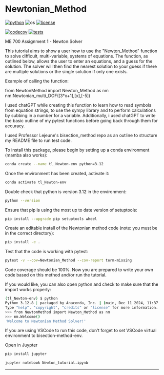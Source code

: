 # Newtonian_Method



[![python](https://img.shields.io/badge/python-3.12-blue.svg)](https://www.python.org/)
![os](https://img.shields.io/badge/os-ubuntu%20|%20macos%20|%20windows-blue.svg)
[![license](https://img.shields.io/badge/license-MIT-green.svg)](https://github.com/sandialabs/sibl#license)


[![codecov](https://codecov.io/gh/tuckluck/Newtonian_Method/graph/badge.svg?token=TKF4CLV1G5)](https://codecov.io/gh/tuckluck/Newtonian_Method)
[![tests](https://github.com/tuckluck/Newtonian_Method/actions/workflows/NMtests.yml/badge.svg)](https://github.com/tuckluck/Newtonian_Method/actions)



ME 700 Assignment 1 - Newton Solver 

This tutorial aims to show a user how to use the "Newton_Method" function to solve difficult, multi-variable, systems of equations. The function, as outlined below, allows the user to enter an equations, and a guess for the solution. The solver will then find the nearest solution to your guess if there are multiple solutions or the single solution if only one exists. 

Example of calling the function:

from NewtonMethod import Newton_Method as nm
nm.Newtonian_multi_DOF([3*x+1],[x],[-5])

I used chatGPT while creating this function to learn how to read symbols from equation strings, to use the sympy library and to perform calculations by subbing in a number for a variable. Additionally, i used chatGPT to write the basic outline of my pytest functions before going back through them for accuracy. 

I used Professor Lejeune's bisection_method repo as an outline to structure my README file to run test code. 

To install this package, please begin by setting up a conda environment (mamba also works):
```bash
conda create --name tl_Newton-env python=3.12
```
Once the environment has been created, activate it:

```bash
conda activate tl_Newton-env
```
Double check that python is version 3.12 in the environment:
```bash
python --version
```
Ensure that pip is using the most up to date version of setuptools:
```bash
pip install --upgrade pip setuptools wheel
```
Create an editable install of the Newtonian method code (note: you must be in the correct directory):
```bash
pip install -e .
```


Test that the code is working with pytest:
```bash
pytest -v --cov=Newtonian_Method --cov-report term-missing
```
Code coverage should be 100%. Now you are prepared to write your own code based on this method and/or run the tutorial. 

If you would like, you can also open python and check to make sure that the import works properly:
```bash
(tl_Newton-env) $ python
Python 3.12.8 | packaged by Anaconda, Inc. | (main, Dec 11 2024, 11:37:13) [Clang 14.0.6 ] on darwin
Type "help", "copyright", "credits" or "license" for more information.
>>> from NewtonMethod import Newton_Method as nm
>>> nm.Welcome()
'Welcome to Newtonian Method Solver!'
```
If you are using VSCode to run this code, don't forget to set VSCode virtual environment to bisection-method-env.

Open in Juypter

```bash
pip install jupyter
```

```bash
jupyter notebook Newton_tutorial.ipynb
```
---

